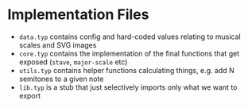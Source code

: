 # Implementation Files

* `data.typ` contains config and hard-coded values relating to musical scales and SVG images
* `core.typ` contains the implementation of the final functions that get exposed (`stave`, `major-scale` etc)
* `utils.typ` contains helper functions calculating things, e.g. add N semitones to a given note
* `lib.typ` is a stub that just selectively imports only what we want to export